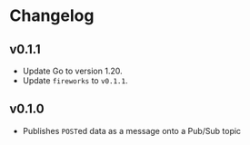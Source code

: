 # Changelog

## v0.1.1

- Update Go to version 1.20.
- Update `fireworks` to `v0.1.1`.

## v0.1.0

- Publishes `POST`ed data as a message onto a Pub/Sub topic